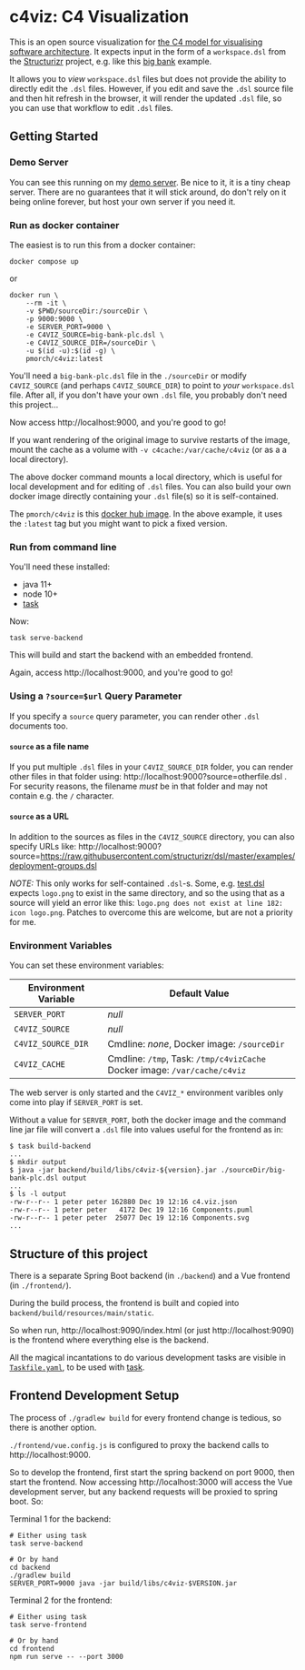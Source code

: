 # c4viz: C4 Visualization

This is an open source visualization for [the C4 model for visualising software
architecture](https://c4model.com/). It expects input in the form of a
`workspace.dsl` from the [Structurizr](https://structurizr.org/) project,  e.g.
like this [big
bank](https://github.com/structurizr/dsl/blob/master/examples/big-bank-plc.dsl)
example.

It allows you to *view* `workspace.dsl` files but does not provide the
ability to directly edit the `.dsl` files. However, if you edit and save the
`.dsl` source file and then hit refresh in the browser, it will render the
updated `.dsl` file, so you can use that workflow to edit `.dsl` files.

## Getting Started

### Demo Server

You can see this running on my [demo server](http://c4viz.morch.com:9000). Be
nice to it, it is a tiny cheap server. There are no guarantees that it will
stick around, do don't rely on it being online forever, but host your own
server if you need it.

### Run as docker container

The easiest is to run this from a docker container:

    docker compose up

or

    docker run \
        --rm -it \
        -v $PWD/sourceDir:/sourceDir \
        -p 9000:9000 \
        -e SERVER_PORT=9000 \
        -e C4VIZ_SOURCE=big-bank-plc.dsl \
        -e C4VIZ_SOURCE_DIR=/sourceDir \
        -u $(id -u):$(id -g) \
        pmorch/c4viz:latest

You'll need a `big-bank-plc.dsl` file in the `./sourceDir` or modify
`C4VIZ_SOURCE` (and perhaps `C4VIZ_SOURCE_DIR`) to point to *your*
`workspace.dsl` file. After all, if you don't have your own `.dsl` file, you
probably don't need this project...

Now access http://localhost:9000, and you're good to go!

If you want rendering of the original image to survive restarts of the image,
mount the cache as a volume with `-v c4cache:/var/cache/c4viz` (or as a a local
directory).

The above docker command mounts a local directory, which is useful for local
development and for editing of `.dsl` files. You can also build your own docker
image directly containing your `.dsl` file(s) so it is self-contained.

The `pmorch/c4viz` is this [docker hub
image](https://hub.docker.com/r/pmorch/c4viz). In the above example, it uses
the `:latest` tag but you might want to pick a fixed version.

### Run from command line

You'll need these installed:

* java 11+
* node 10+
* [task](https://taskfile.dev)

Now:

    task serve-backend

This will build and start the backend with an embedded frontend.

Again, access http://localhost:9000, and you're good to go!

### Using a `?source=$url` Query Parameter

If you specify a `source` query parameter, you can render other `.dsl` documents too.

#### `source` as a file name

If you put multiple `.dsl` files in your `C4VIZ_SOURCE_DIR` folder, you can
render other files in that folder using:
http://localhost:9000?source=otherfile.dsl . For security reasons, the filename
*must* be in that folder and may not contain e.g. the `/` character.

#### `source` as a URL

In addition to the sources as files in the `C4VIZ_SOURCE` directory, you can
also specify URLs like:
http://localhost:9000?source=https://raw.githubusercontent.com/structurizr/dsl/master/examples/deployment-groups.dsl

*NOTE:* This only works for self-contained `.dsl`-s. Some, e.g.
[test.dsl](https://raw.githubusercontent.com/structurizr/dsl/master/examples/test.dsl)
expects `logo.png` to exist in the same directory, and so the using that as a
source will yield an error like this: `logo.png does not exist at line 182:
icon logo.png`. Patches to overcome this are welcome, but are not a priority
for me.

### Environment Variables

You can set these environment variables:

| Environment Variable | Default Value                                                             |
| -------------------- | -------------                                                             |
| `SERVER_PORT`        | *null*                                                                    |
| `C4VIZ_SOURCE`       | *null*                                                                    |
| `C4VIZ_SOURCE_DIR`   | Cmdline: *none*, Docker image: `/sourceDir`                               |
| `C4VIZ_CACHE`        | Cmdline: `/tmp`, Task: `/tmp/c4vizCache` Docker image: `/var/cache/c4viz` |

The web server is only started and the `C4VIZ_*` environment varibles only come
into play if `SERVER_PORT` is set.

Without a value for `SERVER_PORT`, both the docker image and the command line
jar file will convert a `.dsl` file into values useful for the frontend as in:

    $ task build-backend
    ...
    $ mkdir output
    $ java -jar backend/build/libs/c4viz-${version}.jar ./sourceDir/big-bank-plc.dsl output
    ...
    $ ls -l output
    -rw-r--r-- 1 peter peter 162880 Dec 19 12:16 c4.viz.json
    -rw-r--r-- 1 peter peter   4172 Dec 19 12:16 Components.puml
    -rw-r--r-- 1 peter peter  25077 Dec 19 12:16 Components.svg
    ...

## Structure of this project

There is a separate Spring Boot backend (in `./backend`) and a Vue frontend (in `./frontend/`).

During the build process, the frontend is built and copied into `backend/build/resources/main/static`.

So when run, http://localhost:9090/index.html (or just http://localhost:9090) is
the frontend where everything else is the backend.

All the magical incantations to do various development tasks are visible in
[`Taskfile.yaml`](Taskfile.yaml), to be used with [task](https://taskfile.dev).

## Frontend Development Setup

The process of `./gradlew build` for every frontend change is tedious, so there is another option.

`./frontend/vue.config.js` is configured to proxy the backend calls to http://localhost:9000.

So to develop the frontend, first start the spring backend on port 9000, then start the frontend.
Now accessing http://localhost:3000 will access the Vue development server,
but any backend requests will be proxied to spring boot. So:

Terminal 1 for the backend:

    # Either using task
    task serve-backend

    # Or by hand
    cd backend
    ./gradlew build
    SERVER_PORT=9000 java -jar build/libs/c4viz-$VERSION.jar


Terminal 2 for the frontend:

    # Either using task
    task serve-frontend

    # Or by hand
    cd frontend
    npm run serve -- --port 3000
